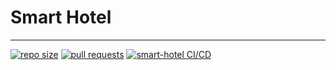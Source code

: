 # Smart Hotel
<hr>

[![repo size](https://img.shields.io/github/repo-size/u18034332/smart-hotel)](https://github.com/u18034332/smart-hotel)
[![pull requests](https://img.shields.io/github/issues-pr/u18034332/smart-hotel)](https://github.com/u18034332/smart-hotel/pulls)
[![smart-hotel CI/CD](https://github.com/u18034332/smart-hotel/actions/workflows/dev.yaml/badge.svg)](https://github.com/u18034332/smart-hotel/actions/workflows/dev.yaml)


